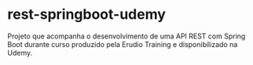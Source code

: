 # rest-springboot-udemy
Projeto que acompanha o desenvolvimento de uma API REST com Spring Boot durante curso produzido pela Erudio Training e disponibilizado na Udemy.
